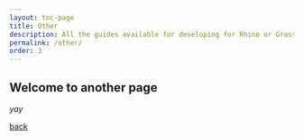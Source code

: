 ```yaml
---
layout: toc-page
title: Other
description: All the guides available for developing for Rhino or Grasshopper.
permalink: /other/
order: 3
---
```


## Welcome to another page

_yay_

[back](./)
